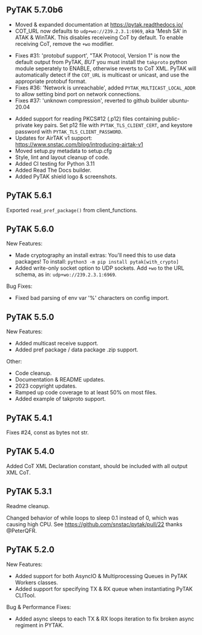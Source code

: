 PyTAK 5.7.0b6
-------------
- Moved & expanded documentation at https://pytak.readthedocs.io/
- COT_URL now defaults to ``udp+wo://239.2.3.1:6969``, aka 'Mesh SA' in ATAK & WinTAK. This disables receiveing CoT by default. To enable receiving CoT, remove the ``+wo`` modifier. 
* Fixes #31: 'protobuf support', "TAK Protocol, Version 1" is now the default output from PyTAK, *BUT* you must install the ``takproto`` python module seperately to ENABLE, otherwise reverts to CoT XML. PyTAK will automatically detect if the ``COT_URL`` is multicast or unicast, and use the appropriate protobuf format.
* Fixes #36: 'Network is unreachable', added ``PYTAK_MULTICAST_LOCAL_ADDR`` to allow setting bind port on network connections.
* Fixes #37: 'unknown compression', reverted to github builder ubuntu-20.04
- Added support for reading PKCS#12 (.p12) files containing public-private key pairs. Set p12 file with ``PYTAK_TLS_CLIENT_CERT``, and keystore password with ``PYTAK_TLS_CLIENT_PASSWORD``.
- Updates for AirTAK v1 support: https://www.snstac.com/blog/introducing-airtak-v1
- Moved setup.py metadata to setup.cfg
- Style, lint and layout cleanup of code.
- Added CI testing for Python 3.11
- Added Read The Docs builder.
- Added PyTAK shield logo & screenshots.



PyTAK 5.6.1
-----------
Exported `read_pref_package()` from client_functions.

PyTAK 5.6.0
-----------
New Features:
- Made cryptography an install extras: You'll need this to use data packages! To install: `python3 -m pip install pytak[with_crypto]`
- Added write-only socket option to UDP sockets. Add `+wo` to the URL schema, as in: `udp+wo://239.2.3.1:6969`.

Bug Fixes:
- Fixed bad parsing of env var '%' characters on config import.

PyTAK 5.5.0
-----------
New Features:
- Added multicast receive support.
- Added pref package / data package .zip support.

Other:
- Code cleanup.
- Documentation & README updates.
- 2023 copyright updates.
- Ramped up code coverage to at least 50% on most files.
- Added example of takproto support.

PyTAK 5.4.1
-----------
Fixes #24, const as bytes not str.

PyTAK 5.4.0
-----------
Added CoT XML Declaration constant, should be included with all output XML CoT.

PyTAK 5.3.1
-----
Readme cleanup.

Changed behavior of while loops to sleep 0.1 instead of 0, which was causing
high CPU. See https://github.com/snstac/pytak/pull/22 thanks @PeterQFR.


PyTAK 5.2.0
-----
New Features:
- Added support for both AsyncIO & Multiprocessing Queues in PyTAK Workers classes.
- Added support for specifying TX & RX queue when instantiating PyTAK CLITool.

Bug & Performance Fixes:
- Added async sleeps to each TX & RX loops iteration to fix broken async regiment in PYTAK.
